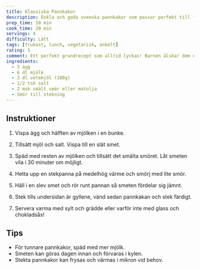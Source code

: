 ```yaml
---
title: Klassiska Pannkakor
description: Enkla och goda svenska pannkakor som passar perfekt till frukost, lunch eller middag.
prep_time: 10 min
cook_time: 20 min
servings: 4
difficulty: Lätt
tags: [frukost, lunch, vegetarisk, enkelt]
rating: 5
comment: Ett perfekt grundrecept som alltid lyckas! Barnen älskar dem och de blir jämna och gyllenbruna varje gång.
ingredients:
  - 3 ägg
  - 6 dl mjölk
  - 3 dl vetemjöl (180g)
  - 1/2 tsk salt
  - 2 msk smält smör eller matolja
  - Smör till stekning
---
```


## Instruktioner

1. Vispa ägg och hälften av mjölken i en bunke.

2. Tillsätt mjöl och salt. Vispa till en slät smet.

3. Späd med resten av mjölken och tillsätt det smälta smöret. Låt smeten vila i 30 minuter om möjligt.

4. Hetta upp en stekpanna på medelhög värme och smörj med lite smör.

5. Häll i en slev smet och rör runt pannan så smeten fördelar sig jämnt.

6. Stek tills undersidan är gyllene, vänd sedan pannkakan och stek färdigt.

7. Servera varma med sylt och grädde eller varför inte med glass och chokladsås!

## Tips

- För tunnare pannkakor, späd med mer mjölk.
- Smeten kan göras dagen innan och förvaras i kylen.
- Stekta pannkakor kan frysas och värmas i mikron vid behov.
